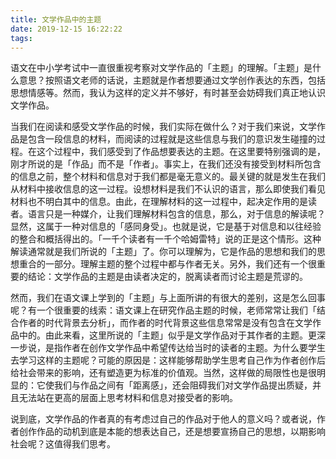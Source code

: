 ```yaml
---
title: 文学作品中的主题
date: 2019-12-15 16:22:22
tags:
---
```


语文在中小学考试中一直很重视考察对文学作品的「主题」的理解。「主题」是什么意思？按照语文老师的话说，主题就是作者想要通过文学创作表达的东西，包括思想情感等。然而，我认为这样的定义并不够好，有时甚至会妨碍我们真正地认识文学作品。

当我们在阅读和感受文学作品的时候，我们实际在做什么？对于我们来说，文学作品是包含一段信息的材料，而阅读的过程就是这些信息与我们的意识发生碰撞的过程。在这个过程中，我们感受到了作品想要表达的主题。在这里要特别强调的是，刚才所说的是「作品」而不是「作者」。事实上，在我们还没有接受到材料所包含的信息之前，整个材料和信息对于我们都是毫无意义的。最关键的就是发生在我们从材料中接收信息的这一过程。设想材料是我们不认识的语言，那么即使我们看见材料也不明白其中的信息。由此，在理解材料的这一过程中，起决定作用的是读者。语言只是一种媒介，让我们理解材料包含的信息，那么，对于信息的解读呢？显然，这属于一种对信息的「感同身受」。也就是说，它是基于对信息和以往经验的整合和概括得出的。「一千个读者有一千个哈姆雷特」说的正是这个情形。这种解读通常就是我们所说的「主题」了。你可以理解为，它是作品的思想和我们的思想重合的一部分。理解主题的整个过程中都与作者无关。另外，我们还有一个很重要的结论：文学作品的主题是由读者决定的，脱离读者而讨论主题是荒谬的。

然而，我们在语文课上学到的「主题」与上面所讲的有很大的差别，这是怎么回事呢？有一个很重要的线索：语文课上在研究作品主题的时候，老师常常让我们「结合作者的时代背景去分析」，而作者的时代背景这些信息常常是没有包含在文学作品中的。由此来看，这里所说的「主题」似乎是文学作品对于其作者的主题。更深一步说，是指作者在创作文学作品中希望传达给当时的读者的主题。为什么要学生去学习这样的主题呢？可能的原因是：这样能够帮助学生思考自己作为作者创作后给社会带来的影响，还有塑造更为标准的价值观。当然，这样做的局限性也是很明显的：它使我们与作品之间有「距离感」，还会阻碍我们对文学作品提出质疑，并且无法站在更高的层面上思考材料和信息对接受者的影响。

说到底，文学作品的作者真的有考虑过自己的作品对于他人的意义吗？或者说，作者创作作品的动机到底是本能的想表达自己，还是想要宣扬自己的思想，以期影响社会呢？这值得我们思考。